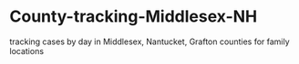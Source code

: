 # County-tracking-Middlesex-NH
tracking cases by day in Middlesex, Nantucket, Grafton counties for family locations
